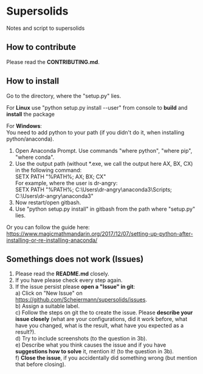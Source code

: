 # Supersolids
Notes and script to supersolids

## How to contribute
Please read the **CONTRIBUTING.md**.  

## How to install
Go to the directory, where the "setup.py" lies.

For **Linux** use "python setup.py install --user" from console to **build** and **install** the package

For **Windows**:  
You need to add python to your path (if you didn't do it, when installing python/anaconda).  
1. Open Anaconda Prompt. Use commands "where python", "where pip", "where conda".  
2. Use the output path (without *.exe, we call the output here AX, BX, CX) in the following command:  
   SETX PATH "%PATH%; AX; BX; CX"  
   For example, where the user is dr-angry:  
   SETX PATH "%PATH%; C:\Users\dr-angry\anaconda3\Scripts; C:\Users\dr-angry\anaconda3"  
3. Now restart/open gitbash.  
4. Use "python setup.py install" in gitbash from the path where "setup.py" lies.  

Or you can follow the guide here:  
https://www.magicmathmandarin.org/2017/12/07/setting-up-python-after-installing-or-re-installing-anaconda/

## Somethings does not work (Issues)
1. Please read the **README.md** closely.  
2. If you have please check every step again.  
3. If the issue persist please **open a "Issue" in git**:  
a) Click on "New Issue" on https://github.com/Scheiermann/supersolids/issues.  
b) Assign a suitable label.  
c) Follow the steps on git the to create the issue.
Please **describe your issue closely** (what are your configurations, did it work before,
what have you changed, what is the result, what have you expected as a result?).  
d) Try to include screenshots (to the question in 3b).  
e) Describe what you think causes the issue and if you have **suggestions how to solve** it,
mention it! (to the question in 3b).  
f) **Close the issue**, if you accidentally did something wrong (but mention that before closing).  
